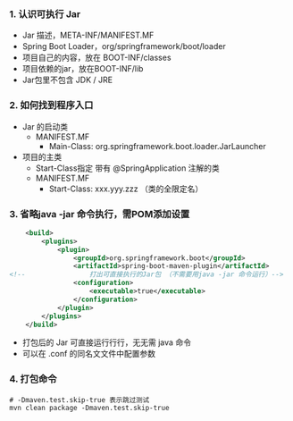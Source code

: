 
### 1. 认识可执行 Jar

- Jar 描述，META-INF/MANIFEST.MF
- Spring Boot Loader，org/springframework/boot/loader 
- 项⽬自己的内容，放在 BOOT-INF/classes
- 项⽬依赖的jar，放在BOOT-INF/lib
- Jar包里不包含 JDK / JRE


### 2. 如何找到程序入口
- Jar 的启动类
    - MANIFEST.MF
        - Main-Class: org.springframework.boot.loader.JarLauncher
- 项目的主类 
    - Start-Class指定 带有 @SpringApplication 注解的类
    - MANIFEST.MF
        - Start-Class: xxx.yyy.zzz （类的全限定名）



### 3. 省略java -jar 命令执行，需POM添加设置

```xml
	<build>
		<plugins>
			<plugin>
				<groupId>org.springframework.boot</groupId>
				<artifactId>spring-boot-maven-plugin</artifactId>
<!--				打出可直接执行的Jar包 （不需要用java -jar 命令运行）-->
				<configuration>
					<executable>true</executable>
				</configuration>
			</plugin>
		</plugins>
	</build>
```

- 打包后的 Jar 可直接运⾏行行，⽆无需 java 命令
- 可以在 .conf 的同名⽂文件中配置参数

### 4. 打包命令

```shell
# -Dmaven.test.skip-true 表示跳过测试
mvn clean package -Dmaven.test.skip-true
```
